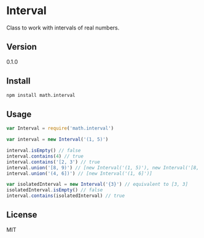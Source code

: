 # Interval

Class to work with intervals of real numbers.

## Version
0.1.0

## Install
``` bash
npm install math.interval
```

## Usage
``` javascript
var Interval = require('math.interval')

var interval = new Interval('(1, 5)')

interval.isEmpty() // false
interval.contains(4) // true
interval.contains('[2, 3') // true
interval.union('[8, 9)') // [new Interval('(1, 5)'), new Interval('[8, 9)')]
interval.union('(4, 6])') // [new Interval('(1, 6]')]

var isolatedInterval = new Interval('{3}') // equivalent to [3, 3]
isolatedInterval.isEmpty() // false
interval.contains(isolatedInterval) // true
```

## License
MIT